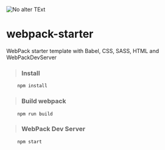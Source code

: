 ![No alter TExt](https://cdn-images-1.medium.com/max/1661/1*ATx8gbzyhKdIsb3xZxoDug.png)


# webpack-starter
WebPack starter template with Babel, CSS, SASS, HTML and WebPackDevServer

> ### Install
``` 
    npm install
```
> ### Build webpack
``` 
    npm run build
```
> ### WebPack Dev Server

``` 
    npm start
```